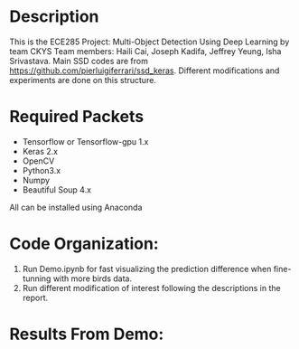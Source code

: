 Description
===========
This is the ECE285 Project: Multi-Object Detection Using Deep Learning by team CKYS
Team members: Haili Cai, Joseph Kadifa, Jeffrey Yeung, Isha Srivastava.
Main SSD codes are from https://github.com/pierluigiferrari/ssd_keras. Different modifications and experiments are done on this structure. 

Required Packets
===============
* Tensorflow or Tensorflow-gpu 1.x
* Keras 2.x
* OpenCV
* Python3.x
* Numpy
* Beautiful Soup 4.x

All can be installed using Anaconda

Code Organization:
=================
1. Run Demo.ipynb for fast visualizing the prediction difference when fine-tunning with more birds data.
2. Run different modification of interest following the descriptions in the report.


Results From Demo:
=================
